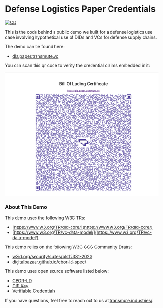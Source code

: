 # Defense Logistics Paper Credentials

[![CD](https://github.com/transmute-industries/dla.paper.transmute.vc/actions/workflows/cd.yml/badge.svg)](https://github.com/transmute-industries/dla.paper.transmute.vc/actions/workflows/cd.yml)

This is the code behind a public demo we built for a defense logistics use case involving hypothetical use of DIDs and VCs for defense supply chains.

The demo can be found here:

- [dla.paper.transmute.vc](https://dla.paper.transmute.vc/)

You can scan this qr code to verify the credential claims embedded in it:

<img src="./example.png" alt="qr code example" />

### About This Demo

This demo uses the following W3C TRs:

- [https://www.w3.org/TR/did-core/](https://www.w3.org/TR/did-core/)
- [https://www.w3.org/TR/vc-data-model/](https://www.w3.org/TR/vc-data-model/)

This demo relies on the following W3C CCG Community Drafts:

- [w3id.org/security/suites/bls12381-2020](https://w3id.org/security/suites/bls12381-2020)
- [digitalbazaar.github.io/cbor-ld-spec/](https://digitalbazaar.github.io/cbor-ld-spec/)

This demo uses open source software listed below:

- [CBOR-LD](https://github.com/digitalbazaar/cborld)
- [DID Key](https://github.com/transmute-industries/did-key.js)
- [Verifiable Credentials](https://github.com/transmute-industries/verifiable-data/tree/main/packages/vc.js)

If you have questions, feel free to reach out to us at [transmute.industries/](https://transmute.industries/).
